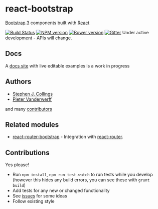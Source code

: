 # react-bootstrap

[Bootstrap 3](http://getbootstrap.com) components built with [React](http://facebook.github.io/react/)

[![Build Status](https://travis-ci.org/react-bootstrap/react-bootstrap.svg)](https://travis-ci.org/react-bootstrap/react-bootstrap) [![NPM version](https://badge.fury.io/js/react-bootstrap.svg)](http://badge.fury.io/js/react-bootstrap) [![Bower version](https://badge.fury.io/bo/react-bootstrap.svg)](http://badge.fury.io/bo/react-bootstrap) [![Gitter](https://badges.gitter.im/Join%20Chat.svg)](https://gitter.im/react-bootstrap/react-bootstrap?utm_source=badge&utm_medium=badge&utm_campaign=pr-badge&utm_content=badge)
Under active development - APIs will change.

## Docs

A [docs site](http://react-bootstrap.github.io) with live editable examples is a work in progress

## Authors

- [Stephen J. Collings](https://github.com/stevoland)
- [Pieter Vanderwerff](https://github.com/pieterv)

and many [contributors](https://github.com/react-bootstrap/react-bootstrap/graphs/contributors)

## Related modules

- [react-router-bootstrap](https://github.com/mtscout6/react-router-bootstrap) - Integration with [react-router](https://github.com/rackt/react-router).

## Contributions

Yes please!

- Run `npm install`, `npm run test-watch` to run tests while you develop (however this hides any build errors, you can see these with `grunt build`)
- Add tests for any new or changed functionality
- See [issues](https://github.com/stevoland/react-bootstrap/issues) for some ideas
- Follow existing style
